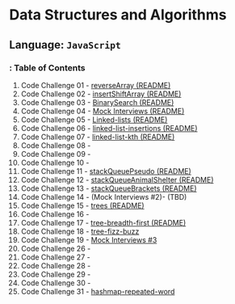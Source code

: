 # Data Structures and Algorithms

## Language: `JavaScript`

### : Table of Contents

1. Code Challenge 01 - [reverseArray (README)](/javascript/array/reverseArray/README.md)
2. Code Challenge 02 - [insertShiftArray (README)](/javascript/array/insertShiftArray/README.md )
3. Code Challenge 03 - [BinarySearch (README)](/javascript/array/binarySearch/README.md)
4. Code Challenge 04 - [Mock Interviews (README)]()
5. Code Challenge 05 - [Linked-lists (README)](/javascript/linkedList/singlyLinkedLists/README.md)
6. Code Challenge 06 - [linked-list-insertions (README)](/linkedLists/linkedListInsertions/README.md)
7. Code Challenge 07 - [linked-list-kth (README)](/javascript/linkedLists/linkedListKth/README.md)
8. Code Challenge 08 - []()
9. Code Challenge 09 - []()
10. Code Challenge 10 - []()
11. Code Challenge 11 - [stackQueuePseudo (README)](/javascript/linkedLists/stackQueuePseudo/README.md)
12. Code Challenge 12 - [stackQueueAnimalShelter (README)](/)
13. Code Challenge 13 - [stackQueueBrackets (README)](/javascript/stacksAndQueues/stackQueueBrackets/README.md)
14. Code Challenge 14 - (Mock Interviews #2)- (TBD)
15. Code Challenge 15 - [trees (README)](/javascript/trees/binaryTreeAndBST/README.md)
16. Code Challenge 16 - []()
17. Code Challenge 17 - [tree-breadth-first (README)](/javascript/trees/tree-breadth-first/README.md)
18. Code Challenge 18 - [tree-fizz-buzz](/trees/tree-fizz-buzz/README.md)
19. Code Challenge 19 - [Mock Interviews #3](/mocks/class19/README.md)
20. Code Challenge 26 -
21. Code Challenge 27 -
22. Code Challenge 28 -
23. Code Challenge 29 -
24. Code Challenge 30 -
25. Code Challenge 31 - [hashmap-repeated-word](/javascript/hashmaps/hashmap-repeated-word/README.md)
